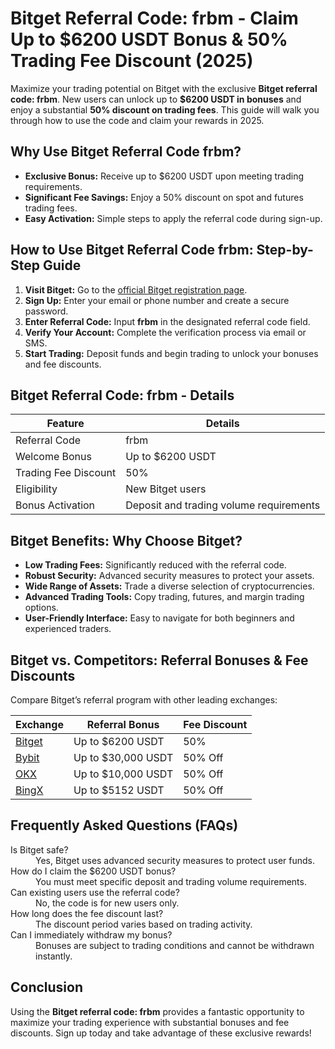 <h1>Bitget Referral Code: frbm - Claim Up to $6200 USDT Bonus & 50% Trading Fee Discount (2025)</h1>

<p>Maximize your trading potential on Bitget with the exclusive <strong>Bitget referral code: frbm</strong>. New users can unlock up to <strong>$6200 USDT in bonuses</strong> and enjoy a substantial <strong>50% discount on trading fees</strong>. This guide will walk you through how to use the code and claim your rewards in 2025.</p>

<h2>Why Use Bitget Referral Code frbm?</h2>
<ul>
<li><strong>Exclusive Bonus:</strong> Receive up to $6200 USDT upon meeting trading requirements.</li>
<li><strong>Significant Fee Savings:</strong> Enjoy a 50% discount on spot and futures trading fees.</li>
<li><strong>Easy Activation:</strong> Simple steps to apply the referral code during sign-up.</li>
</ul>

<h2>How to Use Bitget Referral Code frbm: Step-by-Step Guide</h2>
<ol>
<li><strong>Visit Bitget:</strong> Go to the <a href="https://partner.bitget.com/bg/78C9LH" target="_blank" rel="noopener noreferrer">official Bitget registration page</a>.</li>
<li><strong>Sign Up:</strong> Enter your email or phone number and create a secure password.</li>
<li><strong>Enter Referral Code:</strong> Input <strong>frbm</strong> in the designated referral code field.</li>
<li><strong>Verify Your Account:</strong> Complete the verification process via email or SMS.</li>
<li><strong>Start Trading:</strong> Deposit funds and begin trading to unlock your bonuses and fee discounts.</li>
</ol>

<h2>Bitget Referral Code: frbm - Details</h2>
<table>
<thead>
<tr>
<th>Feature</th>
<th>Details</th>
</tr>
</thead>
<tbody>
<tr>
<td>Referral Code</td>
<td>frbm</td>
</tr>
<tr>
<td>Welcome Bonus</td>
<td>Up to $6200 USDT</td>
</tr>
<tr>
<td>Trading Fee Discount</td>
<td>50%</td>
</tr>
<tr>
<td>Eligibility</td>
<td>New Bitget users</td>
</tr>
<tr>
<td>Bonus Activation</td>
<td>Deposit and trading volume requirements</td>
</tr>
</tbody>
</table>

<h2>Bitget Benefits: Why Choose Bitget?</h2>
<ul>
<li><strong>Low Trading Fees:</strong> Significantly reduced with the referral code.</li>
<li><strong>Robust Security:</strong> Advanced security measures to protect your assets.</li>
<li><strong>Wide Range of Assets:</strong> Trade a diverse selection of cryptocurrencies.</li>
<li><strong>Advanced Trading Tools:</strong> Copy trading, futures, and margin trading options.</li>
<li><strong>User-Friendly Interface:</strong> Easy to navigate for both beginners and experienced traders.</li>
</ul>

<h2>Bitget vs. Competitors: Referral Bonuses & Fee Discounts</h2>
<p>Compare Bitget’s referral program with other leading exchanges:</p>
<table>
<thead>
<tr>
<th>Exchange</th>
<th>Referral Bonus</th>
<th>Fee Discount</th>
</tr>
</thead>
<tbody>
<tr>
<td><a href="https://partner.bitget.com/bg/78C9LH">Bitget</a></td>
<td>Up to $6200 USDT</td>
<td>50%</td>
</tr>
<tr>
<td><a href="https://partner.bitget.com/bg/78C9LH">Bybit</a></td>
<td>Up to $30,000 USDT</td>
<td>50% Off</td>
</tr>
 <tr>
<td><a href="https://partner.bitget.com/bg/78C9LH">OKX</a></td>
<td>Up to $10,000 USDT</td>
<td>50% Off</td>
</tr>
 <tr>
<td><a href="https://partner.bitget.com/bg/78C9LH">BingX</a></td>
<td>Up to $5152 USDT</td>
<td>50% Off</td>
</tr>
</tbody>
</table>

<h2>Frequently Asked Questions (FAQs)</h2>
<dl>
<dt>Is Bitget safe?</dt>
<dd>Yes, Bitget uses advanced security measures to protect user funds.</dd>
<dt>How do I claim the $6200 USDT bonus?</dt>
<dd>You must meet specific deposit and trading volume requirements.</dd>
<dt>Can existing users use the referral code?</dt>
<dd>No, the code is for new users only.</dd>
<dt>How long does the fee discount last?</dt>
<dd>The discount period varies based on trading activity.</dd>
<dt>Can I immediately withdraw my bonus?</dt>
<dd>Bonuses are subject to trading conditions and cannot be withdrawn instantly.</dd>
</dl>

<h2>Conclusion</h2>
<p>Using the <strong>Bitget referral code: frbm</strong> provides a fantastic opportunity to maximize your trading experience with substantial bonuses and fee discounts. Sign up today and take advantage of these exclusive rewards!</p>

